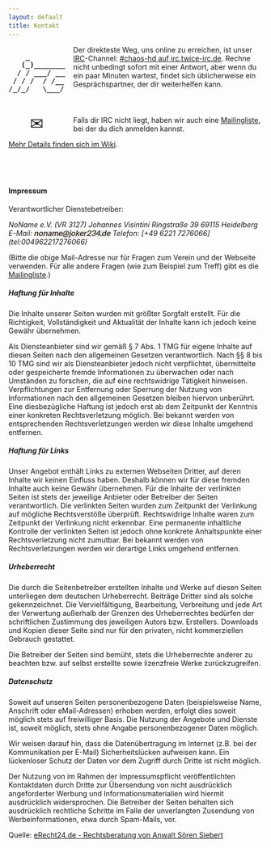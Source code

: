 ```yaml
---
layout: default
title: Kontakt
---
```


<pre style="float: left; font-weight: bold; width: 7rem; margin-right: 1rem">    _
   (_)_________
  / / ___/ ___/
 / / /  / /__
/_/_/   \___/</pre>


Der direkteste Weg, uns online zu erreichen, ist unser
[IRC](http://de.wikipedia.org/wiki/Internet_Relay_Chat)-Channel:
[#chaos-hd auf irc.twice-irc.de](ircs://irc.twice-irc.de/chaos-hd). Rechne
nicht unbedingt sofort mit einer Antwort, aber wenn du ein paar Minuten
wartest, findet sich üblicherweise ein Gesprächspartner, der dir weiterhelfen
kann.<br style="clear:both"/><br/>



<span style="float: left; width: 7rem; font-size: 2rem;text-align: center; vertical-align: middle; line-height: 2rem; margin-right: 1rem">✉</span>
Falls dir IRC nicht liegt, haben wir auch eine
[Mailingliste](https://eris.noname-ev.de/cgi-bin/mailman/listinfo/ccchd), bei
der du dich anmelden kannst.

<a data-no-turbolink href="https://www.noname-ev.de/w/Kommunikationskan%C3%A4le">Mehr Details finden sich im Wiki</a>.


<div style="height: 3em"></div>





#### Impressum

Verantwortlicher Dienstebetreiber:

<address>
NoName e.V. (VR 3127)
Johannes Visintini
Ringstraße 39
69115 Heidelberg
E-Mail: <img src="img/vorstand_mail.png" title="noname at joker234 dot de" style="vertical-align: text-bottom">
Telefon: [+49 6221 7276066](tel:004962217276066)
</address>

(Bitte die obige Mail-Adresse nur für Fragen zum Verein und der Webseite
verwenden. Für alle andere Fragen (wie zum Beispiel zum Treff) gibt es die
[Mailingliste](https://eris.noname-ev.de/cgi-bin/mailman/listinfo/ccchd).)

##### Haftung für Inhalte

Die Inhalte unserer Seiten wurden mit größter Sorgfalt erstellt. Für die
Richtigkeit, Vollständigkeit und Aktualität der Inhalte kann ich jedoch keine
Gewähr übernehmen.

Als Diensteanbieter sind wir gemäß § 7 Abs. 1 TMG für eigene Inhalte auf diesen
Seiten nach den allgemeinen Gesetzen verantwortlich. Nach §§ 8 bis 10 TMG sind
wir als Diensteanbieter jedoch nicht verpflichtet, übermittelte oder
gespeicherte fremde Informationen zu überwachen oder nach Umständen zu
forschen, die auf eine rechtswidrige Tätigkeit hinweisen. Verpflichtungen zur
Entfernung oder Sperrung der Nutzung von Informationen nach den allgemeinen
Gesetzen bleiben hiervon unberührt. Eine diesbezügliche Haftung ist jedoch erst
ab dem Zeitpunkt der Kenntnis einer konkreten Rechtsverletzung möglich. Bei
bekannt werden von entsprechenden Rechtsverletzungen werden wir diese Inhalte
umgehend entfernen.

##### Haftung für Links

Unser Angebot enthält Links zu externen Webseiten Dritter, auf deren Inhalte
wir keinen Einfluss haben. Deshalb können wir für diese fremden Inhalte auch
keine Gewähr übernehmen. Für die Inhalte der verlinkten Seiten ist stets der
jeweilige Anbieter oder Betreiber der Seiten verantwortlich. Die verlinkten
Seiten wurden zum Zeitpunkt der Verlinkung auf mögliche Rechtsverstöße
überprüft. Rechtswidrige Inhalte waren zum Zeitpunkt der Verlinkung nicht
erkennbar. Eine permanente inhaltliche Kontrolle der verlinkten Seiten ist
jedoch ohne konkrete Anhaltspunkte einer Rechtsverletzung nicht zumutbar. Bei
bekannt werden von Rechtsverletzungen werden wir derartige Links umgehend
entfernen.

##### Urheberrecht

Die durch die Seitenbetreiber erstellten Inhalte und Werke auf diesen Seiten
unterliegen dem deutschen Urheberrecht. Beiträge Dritter sind als solche
gekennzeichnet. Die Vervielfältigung, Bearbeitung, Verbreitung und jede Art der
Verwertung außerhalb der Grenzen des Urheberrechtes bedürfen der schriftlichen
Zustimmung des jeweiligen Autors bzw. Erstellers. Downloads und Kopien dieser
Seite sind nur für den privaten, nicht kommerziellen Gebrauch gestattet.

Die Betreiber der Seiten sind bemüht, stets die Urheberrechte anderer zu
beachten bzw. auf selbst erstellte sowie lizenzfreie Werke zurückzugreifen.

##### Datenschutz

Soweit auf unseren Seiten personenbezogene Daten (beispielsweise Name,
Anschrift oder eMail-Adressen) erhoben werden, erfolgt dies soweit möglich
stets auf freiwilliger Basis. Die Nutzung der Angebote und Dienste ist, soweit
möglich, stets ohne Angabe personenbezogener Daten möglich.

Wir weisen darauf hin, dass die Datenübertragung im Internet (z.B. bei der
Kommunikation per E-Mail) Sicherheitslücken aufweisen kann. Ein lückenloser
Schutz der Daten vor dem Zugriff durch Dritte ist nicht möglich.

Der Nutzung von im Rahmen der Impressumspflicht veröffentlichten Kontaktdaten
durch Dritte zur Übersendung von nicht ausdrücklich angeforderter Werbung und
Informationsmaterialien wird hiermit ausdrücklich widersprochen. Die Betreiber
der Seiten behalten sich ausdrücklich rechtliche Schritte im Falle der
unverlangten Zusendung von Werbeinformationen, etwa durch Spam-Mails, vor.

Quelle: [eRecht24.de - Rechtsberatung von Anwalt Sören Siebert](http://www.e-recht24.de/)
